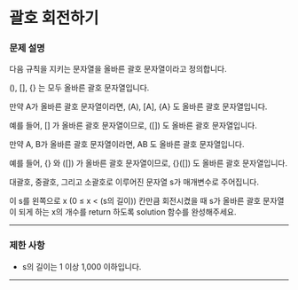 # 괄호 회전하기

### 문제 설명

다음 규칙을 지키는 문자열을 올바른 괄호 문자열이라고 정의합니다.

(), [], {} 는 모두 올바른 괄호 문자열입니다.

만약 A가 올바른 괄호 문자열이라면, (A), [A], {A} 도 올바른 괄호 문자열입니다. 

예를 들어, [] 가 올바른 괄호 문자열이므로, ([]) 도 올바른 괄호 문자열입니다.

만약 A, B가 올바른 괄호 문자열이라면, AB 도 올바른 괄호 문자열입니다. 

예를 들어, {} 와 ([]) 가 올바른 괄호 문자열이므로, {}([]) 도 올바른 괄호 문자열입니다.

대괄호, 중괄호, 그리고 소괄호로 이루어진 문자열 s가 매개변수로 주어집니다.

이 s를 왼쪽으로 x (0 ≤ x < (s의 길이)) 칸만큼 회전시켰을 때 s가 올바른 괄호 문자열이 되게 하는 x의 개수를 return 하도록 solution 함수를 완성해주세요.

---

### 제한 사항

- s의 길이는 1 이상 1,000 이하입니다.

---